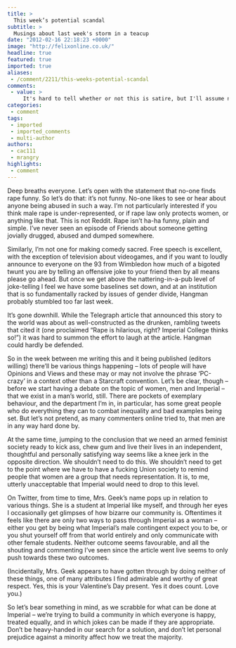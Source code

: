 ```yaml
---
title: >
  This week’s potential scandal
subtitle: >
  Musings about last week's storm in a teacup
date: "2012-02-16 22:18:23 +0000"
image: "http://felixonline.co.uk/"
headline: true
featured: true
imported: true
aliases:
 - /comment/2211/this-weeks-potential-scandal
comments:
 - value: >
     It's hard to tell whether or not this is satire, but I'll assume not: <br> <br>"jumping to the conclusion that we need an armed feminist society ready to kick ass, chew gum and live their lives in an independent, thoughtful and personally satisfying way seems like a knee jerk in the opposite direction. We shouldn’t need to do this." <br> <br>Whether we need this society or not is irrelevant. We don't need a Harry Potter society, or an Irish society, or an LGBT society, but people want them which is why they exist. The online petition for the feminist society now has 78 signatures, so clearly people want it. If people want to sit around talking about feminism, go collectively on protests, and in general try to promote gender equality why is that a problem? <br> <br>Do you also feel the same way about the LGBT society or the Interfaith society, both of which stand for equality in their various ways?,Could you maybe also leave this comment on the article about the Union's rejection of the Gender Equality Society? It sums up th
categories:
 - comment
tags:
 - imported
 - imported_comments
 - multi-author
authors:
 - cac111
 - mrangry
highlights:
 - comment
---
```


Deep breaths everyone. Let’s open with the statement that no-one finds rape funny. So let’s do that: it’s not funny. No-one likes to see or hear about anyone being abused in such a way. I’m not particularly interested if you think male rape is under-represented, or if rape law only protects women, or anything like that. This is not Reddit. Rape isn’t ha-ha funny, plain and simple. I’ve never seen an episode of Friends about someone getting jovially drugged, abused and dumped somewhere.

Similarly, I’m not one for making comedy sacred. Free speech is excellent, with the exception of television about videogames, and if you want to loudly announce to everyone on the 93 from Wimbledon how much of a bigoted twunt you are by telling an offensive joke to your friend then by all means please go ahead. But once we get above the nattering-in-a-pub level of joke-telling I feel we have some baselines set down, and at an institution that is so fundamentally racked by issues of gender divide, Hangman probably stumbled too far last week.

It’s gone downhill. While the Telegraph article that announced this story to the world was about as well-constructed as the drunken, rambling tweets that cited it (one proclaimed “Rape is hilarious, right? Imperial College thinks so!”) it was hard to summon the effort to laugh at the article. Hangman could hardly be defended.

So in the week between me writing this and it being published (editors willing) there’ll be various things happening – lots of people will have Opinions and Views and these may or may not involve the phrase ‘PC-crazy’ in a context other than a Starcraft convention. Let’s be clear, though – before we start having a debate on the topic of women, men and Imperial – that we exist in a man’s world, still. There are pockets of exemplary behaviour, and the department I’m in, in particular, has some great people who do everything they can to combat inequality and bad examples being set. But let’s not pretend, as many commenters online tried to, that men are in any way hard done by.

At the same time, jumping to the conclusion that we need an armed feminist society ready to kick ass, chew gum and live their lives in an independent, thoughtful and personally satisfying way seems like a knee jerk in the opposite direction. We shouldn’t need to do this. We shouldn’t need to get to the point where we have to have a fucking Union society to remind people that women are a group that needs representation. It is, to me, utterly unacceptable that Imperial would need to drop to this level.

On Twitter, from time to time, Mrs. Geek’s name pops up in relation to various things. She is a student at Imperial like myself, and through her eyes I occasionally get glimpses of how bizarre our community is. Oftentimes it feels like there are only two ways to pass through Imperial as a woman – either you get by being what Imperial’s male contingent expect you to be, or you shut yourself off from that world entirely and only communicate with other female students. Neither outcome seems favourable, and all the shouting and commenting I’ve seen since the article went live seems to only push towards these two outcomes.

(Incidentally, Mrs. Geek appears to have gotten through by doing neither of these things, one of many attributes I find admirable and worthy of great respect. Yes, this is your Valentine’s Day present. Yes it does count. Love you.)

So let’s bear something in mind, as we scrabble for what can be done at Imperial – we’re trying to build a community in which everyone is happy, treated equally, and in which jokes can be made if they are appropriate. Don’t be heavy-handed in our search for a solution, and don’t let personal prejudice against a minority affect how we treat the majority.
